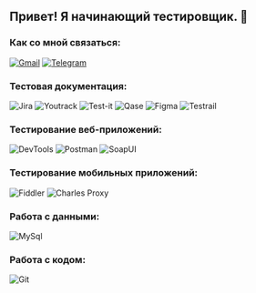 ## Привет! Я начинающий тестировщик. 👋

### Как со мной связаться:
<a href="mailto:yulliia.tor@gmail.com">![Gmail](https://img.shields.io/badge/-Gmail-090909?style=for-the-badge&logo=Gmail&logoColor=DE5144)</a>
[![Telegram](https://img.shields.io/badge/-Telegram-090909?style=for-the-badge&logo=telegram&logoColor=2FABEB)](t.me/yulia314159)

### Тестовая документация:
![Jira](https://img.shields.io/badge/-Jira-090909?style=for-the-badge&logo=jira&logoColor=2185FF)
![Youtrack](https://img.shields.io/badge/-YouTrack-090909?style=for-the-badge&logo=youtrack&logoColor=FB47B4)
![Test-it](https://img.shields.io/badge/-Test--it-090909?style=for-the-badge&logo=test--it&logoColor=3E79C7)
![Qase](https://img.shields.io/badge/-Qase-090909?style=for-the-badge&logo=Qase&logoColor=591CAF)
![Figma](https://img.shields.io/badge/-Figma-090909?style=for-the-badge&logo=Figma&logoColor=F35425)
![Testrail](https://img.shields.io/badge/-Testrail-090909?style=for-the-badge&logo=Testrail&logoColor=6AC37D)

### Тестирование веб-приложений:
![DevTools](https://img.shields.io/badge/-DevTools-090909?style=for-the-badge&logo=DevTools&logoColor=4887F7)
![Postman](https://img.shields.io/badge/-Postman-090909?style=for-the-badge&logo=Postman&logoColor=FF713D)
![SoapUI](https://img.shields.io/badge/-SoapUI-090909?style=for-the-badge&logo=SoapUI&logoColor=FCDC08)
### Тестирование мобильных приложений:
![Fiddler](https://img.shields.io/badge/-Fiddler-090909?style=for-the-badge&logo=Fiddlera&logoColor=5CE500)
![Charles Proxy](https://img.shields.io/badge/-charles_proxy-090909?style=for-the-badge&logo=charles&logoColor=C7E5F0)
### Работа с данными:
![MySql](https://img.shields.io/badge/-MySql-090909?style=for-the-badge&logo=MySql&logoColor=4A7DA4)
### Работа с кодом:
![Git](https://img.shields.io/badge/-Git-090909?style=for-the-badge&logo=Git&logoColor=F05539)

